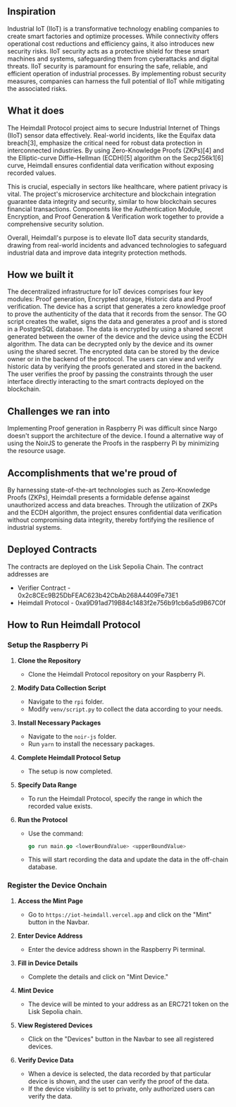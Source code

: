 ## Inspiration
Industrial IoT (IIoT) is a transformative technology enabling companies to create smart factories and optimize processes.  While connectivity offers operational cost reductions and efficiency gains, it also introduces new security risks. IIoT security acts as a protective shield for these smart machines and systems, safeguarding them from cyberattacks and digital threats. IIoT security is paramount for ensuring the safe, reliable, and efficient operation of industrial processes. By implementing robust security measures, companies can harness the full potential of IIoT while mitigating the associated risks.

## What it does
The Heimdall Protocol project aims to secure Industrial Internet of Things (IIoT) sensor data effectively. Real-world incidents, like the Equifax data breach[3], emphasize the critical need for robust data protection in interconnected industries. By using Zero-Knowledge Proofs (ZKPs)[4] and the Elliptic-curve Diffie–Hellman (ECDH)[5] algorithm on the Secp256k1[6] curve, Heimdall ensures confidential data verification without exposing recorded values. 

This is crucial, especially in sectors like healthcare, where patient privacy is vital. The project's microservice architecture and blockchain integration guarantee data integrity and security, similar to how blockchain secures financial transactions. Components like the Authentication Module, Encryption, and Proof Generation & Verification work together to provide a comprehensive security solution.

Overall, Heimdall's purpose is to elevate IIoT data security standards, drawing from real-world incidents and advanced technologies to safeguard industrial data and improve data integrity protection methods.


## How we built it
The decentralized infrastructure for IoT devices comprises four key modules: Proof generation, Encrypted storage, Historic data and Proof verification. The device has a script that generates a zero knowledge proof to prove the authenticity of the data that it records from the sensor. The GO script creates the wallet, signs the data and generates a proof and is stored in a PostgreSQL database. The data is encrypted by using a shared secret generated between the owner of the device and the device using the ECDH algorithm. The data can be decrypted only by the device and its owner using the shared secret. The encrypted data can be stored by the device owner or in the backend of the protocol. The users can view and verify historic data by verifying the proofs generated and stored in the backend. The user verifies the proof by passing the constraints through the user interface directly interacting to the smart contracts deployed on the blockchain. 


## Challenges we ran into
Implementing Proof generation in Raspberry Pi was difficult since Nargo doesn't support the architecture of the device. I found a alternative way of using the NoirJS to generate the Proofs in the raspberry Pi by minimizing the resource usage.

## Accomplishments that we're proud of
By harnessing state-of-the-art technologies such as Zero-Knowledge Proofs (ZKPs), Heimdall presents a formidable defense against unauthorized access and data breaches. Through the utilization of ZKPs and the ECDH algorithm, the project ensures confidential data verification without compromising data integrity, thereby fortifying the resilience of industrial systems.

## Deployed Contracts
The contracts are deployed on the Lisk Sepolia Chain. The contract addresses are
- Verifier Contract - 0x2c8CEc9B25DbFEAC623b42CbAb268A4409Fe73E1
- Heimdall Protocol - 0xa9D91ad719B84c1483f2e756b91cb6a5d9B67C0f

## How to Run Heimdall Protocol

### Setup the Raspberry Pi
1. **Clone the Repository**
   - Clone the Heimdall Protocol repository on your Raspberry Pi.

2. **Modify Data Collection Script**
   - Navigate to the `rpi` folder.
   - Modify `venv/script.py` to collect the data according to your needs.

3. **Install Necessary Packages**
   - Navigate to the `noir-js` folder.
   - Run `yarn` to install the necessary packages.

4. **Complete Heimdall Protocol Setup**
   - The setup is now completed.

5. **Specify Data Range**
   - To run the Heimdall Protocol, specify the range in which the recorded value exists.

6. **Run the Protocol**
   - Use the command: 
     ```go
     go run main.go <lowerBoundValue> <upperBoundValue>
     ```
   - This will start recording the data and update the data in the off-chain database.

### Register the Device Onchain
1. **Access the Mint Page**
   - Go to `https://iot-heimdall.vercel.app` and click on the "Mint" button in the Navbar.

2. **Enter Device Address**
   - Enter the device address shown in the Raspberry Pi terminal.

3. **Fill in Device Details**
   - Complete the details and click on "Mint Device."

4. **Mint Device**
   - The device will be minted to your address as an ERC721 token on the Lisk Sepolia chain.

5. **View Registered Devices**
   - Click on the "Devices" button in the Navbar to see all registered devices.

6. **Verify Device Data**
   - When a device is selected, the data recorded by that particular device is shown, and the user can verify the proof of the data.
   - If the device visibility is set to private, only authorized users can verify the data.
